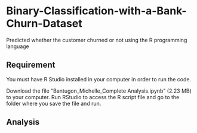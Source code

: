 # Binary-Classification-with-a-Bank-Churn-Dataset
Predicted whether the customer churned or not using the R programming language

## Requirement
You must have R Studio installed in your computer in order to run the code.

Download the file "Bantugon_Michelle_Complete Analysis.ipynb" (2.23 MB) to your computer. Run RStudio to access the R script file and go to the folder where you save the file and run.

## Analysis

